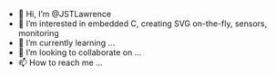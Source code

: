 - 👋 Hi, I’m @JSTLawrence
- 👀 I’m interested in embedded C, creating SVG on-the-fly, sensors, monitoring
- 🌱 I’m currently learning ...
- 💞️ I’m looking to collaborate on ...
- 📫 How to reach me ...

<!---
JSTLawrence/JSTLawrence is a ✨ special ✨ repository because its `README.md` (this file) appears on your GitHub profile.
You can click the Preview link to take a look at your changes.
--->
